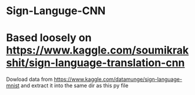 # Sign-Languge-CNN

# Based loosely on https://www.kaggle.com/soumikrakshit/sign-language-translation-cnn

Dowload data from https://www.kaggle.com/datamunge/sign-language-mnist and extract it into the same dir as this py file
